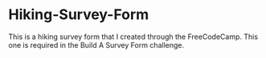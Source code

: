 # Hiking-Survey-Form

This is a hiking survey form that I created through the FreeCodeCamp. This one is required in the Build A Survey Form challenge.

